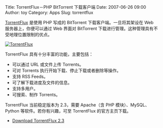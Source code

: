 Title: TorrentFlux－PHP BitTorrent 下载客户端
Date: 2007-06-26 09:00
Author: toy
Category: Apps
Slug: torrentflux

[TorrentFlux](http://www.torrentflux.com/) 是使用 PHP 写成的 BitTorrent
下载客户端。一旦将其架设在 Web 服务器上，你便可以通过 Web 界面对
BitTorrent 下载进行管理。这种管理具有不受地理位置限制的优点。

[![TorrentFlux](http://i.linuxtoy.org/i/2007/06/torrentflux_s.png)](http://i.linuxtoy.org/i/2007/06/torrentflux.png)

TorrentFlux 具有十分丰富的功能，主要包括：

-   可以通过 URL 或文件上传 Torrents。
-   可对 Torrents 执行开始下载、停止下载或者删除等操作。
-   支持 RSS Feeds。
-   可了解下载进度及文件的信息。
-   支持多用户。
-   可搜索、制作 Torrents。

TorrentFlux 当前稳定版本为 2.3，需要 Apache（含 PHP
模块）、MySQL、Python 等软件。若你有兴趣，可至 TorrentFlux
的官方主页下载。

- [Download TorrentFlux
2.3](http://sourceforge.net/project/showfiles.php?group_id=123961&package_id=135423)

